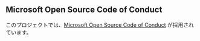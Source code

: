 ## <a name="microsoft-open-source-code-of-conduct"></a>Microsoft Open Source Code of Conduct
このプロジェクトでは、[Microsoft Open Source Code of Conduct](https://opensource.microsoft.com/codeofconduct/) が採用されています。
